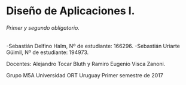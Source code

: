 ﻿# Diseño de Aplicaciones I.

###### Primer y segundo obligatorio.
-Sebastián Delfino Halm, Nº de estudiante: 166296.
-Sebastián Uriarte Güimil, Nº de estudiante: 194973.

Docentes: Alejandro Tocar Bluth y Ramiro Eugenio Visca Zanoni.

Grupo M5A
Universidad ORT Uruguay
Primer semestre de 2017

